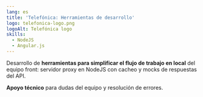 ```yaml
---
lang: es
title: 'Telefónica: Herramientas de desarrollo'
logo: telefonica-logo.png
logoAlt: Telefónica logo
skills:
  - NodeJS
  - Angular.js
---
```


Desarrollo de **herramientas para simplificar el flujo de trabajo en local** del equipo front: servidor proxy en NodeJS con cacheo y mocks de respuestas del API. 

**Apoyo técnico** para dudas del equipo y resolución de errores.
